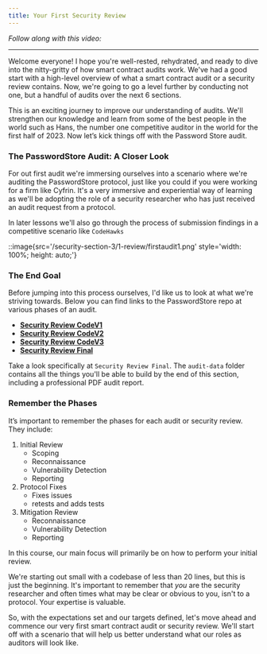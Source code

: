 ```yaml
---
title: Your First Security Review
---
```


_Follow along with this video:_

---

Welcome everyone! I hope you're well-rested, rehydrated, and ready to dive into the nitty-gritty of how smart contract audits work. We've had a good start with a high-level overview of what a smart contract audit or a security review contains. Now, we're going to go a level further by conducting not one, but a handful of audits over the next 6 sections.

This is an exciting journey to improve our understanding of audits. We'll strengthen our knowledge and learn from some of the best people in the world such as Hans, the number one competitive auditor in the world for the first half of 2023. Now let’s kick things off with the Password Store audit.

### The PasswordStore Audit: A Closer Look

For out first audit we're immersing ourselves into a scenario where we're auditing the PasswordStore protocol, just like you could if you were working for a firm like Cyfrin. It's a very immersive and experiential way of learning as we'll be adopting the role of a security researcher who has just received an audit request from a protocol.

In later lessons we'll also go through the process of submission findings in a competitive scenario like `CodeHawks`

::image{src='/security-section-3/1-review/firstaudit1.png' style='width: 100%; height: auto;'}

### The End Goal

Before jumping into this process ourselves, I'd like us to look at what we're striving towards. Below you can find links to the PasswordStore repo at various phases of an audit.

- [**Security Review CodeV1**](https://sepolia.etherscan.io/address/0x2ecf6ad327776bf966893c96efb24c9747f6694b)
- [**Security Review CodeV2**](https://github.com/Cyfrin/3-passwordstore-audit)
- [**Security Review CodeV3**](https://github.com/Cyfrin/3-passwordstore-audit/tree/onboarded)
- [**Security Review Final**](https://github.com/Cyfrin/3-passwordstore-audit/tree/audit-data)

Take a look specifically at `Security Review Final`. The `audit-data` folder contains all the things you'll be able to build by the end of this section, including a professional PDF audit report.

### Remember the Phases

It’s important to remember the phases for each audit or security review. They include:

1. Initial Review
   - Scoping
   - Reconnaissance
   - Vulnerability Detection
   - Reporting
2. Protocol Fixes
   - Fixes issues
   - retests and adds tests
3. Mitigation Review
   - Reconnaissance
   - Vulnerability Detection
   - Reporting

In this course, our main focus will primarily be on how to perform your initial review.

We're starting out small with a codebase of less than 20 lines, but this is just the beginning. It's important to remember that _you_ are the security researcher and often times what may be clear or obvious to you, isn't to a protocol. Your expertise is valuable.

So, with the expectations set and our targets defined, let's move ahead and commence our very first smart contract audit or security review. We'll start off with a scenario that will help us better understand what our roles as auditors will look like.
